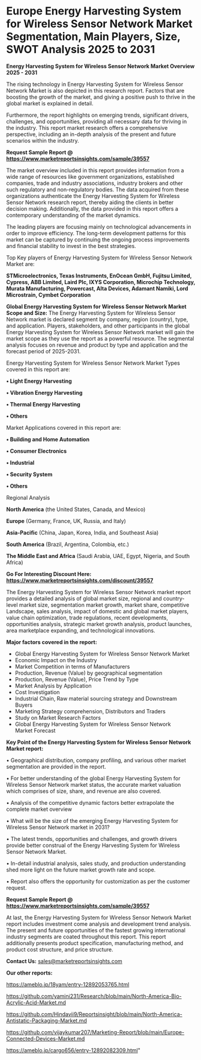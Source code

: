 # Europe Energy Harvesting System for Wireless Sensor Network Market Segmentation, Main Players, Size, SWOT Analysis 2025 to 2031

<Strong> Energy Harvesting System for Wireless Sensor Network Market Overview 2025 - 2031</strong>

The rising technology in Energy Harvesting System for Wireless Sensor Network Market is also depicted in this research report. Factors that are boosting the growth of the market, and giving a positive push to thrive in the global market is explained in detail.

Furthermore, the report highlights on emerging trends, significant drivers, challenges, and opportunities, providing all necessary data for thriving in the industry. This report market research offers a comprehensive perspective, including an in-depth analysis of the present and future scenarios within the industry.

<strong>Request Sample Report @ <a href=https://www.marketreportsinsights.com/sample/39557>https://www.marketreportsinsights.com/sample/39557</a></strong>

The market overview included in this report provides information from a wide range of resources like government organizations, established companies, trade and industry associations, industry brokers and other such regulatory and non-regulatory bodies. The data acquired from these organizations authenticate the Energy Harvesting System for Wireless Sensor Network research report, thereby aiding the clients in better decision making. Additionally, the data provided in this report offers a contemporary understanding of the market dynamics.

The leading players are focusing mainly on technological advancements in order to improve efficiency. The long-term development patterns for this market can be captured by continuing the ongoing process improvements and financial stability to invest in the best strategies.

Top Key players of Energy Harvesting System for Wireless Sensor Network Market are:

<strong>STMicroelectronics, Texas Instruments, EnOcean GmbH, Fujitsu Limited, Cypress, ABB Limited, Laird Plc, IXYS Corporation, Microchip Technology, Murata Manufacturing, Powercast, Alta Devices, Adamant Namiki, Lord Microstrain, Cymbet Corporation</strong>

<strong><b>Global Energy Harvesting System for Wireless Sensor Network Market Scope and Size:</b></strong>
The Energy Harvesting System for Wireless Sensor Network market is declared segment by company, region (country), type, and application. Players, stakeholders, and other participants in the global Energy Harvesting System for Wireless Sensor Network market will gain the market scope as they use the report as a powerful resource. The segmental analysis focuses on revenue and product by type and application and the forecast period of 2025-2031.

Energy Harvesting System for Wireless Sensor Network Market Types covered in this report are:

<strong>•  Light Energy Harvesting

•  Vibration Energy Harvesting

•  Thermal Energy Harvesting

•  Others</strong>

Market Applications covered in this report are:

<strong>•  Building and Home Automation

•  Consumer Electronics

•  Industrial

•  Security System

•  Others</strong> 

Regional Analysis

<strong>North America</strong> (the United States, Canada, and Mexico)

<strong>Europe</strong> (Germany, France, UK, Russia, and Italy)

<strong>Asia-Pacific</strong> (China, Japan, Korea, India, and Southeast Asia)

<strong>South America</strong> (Brazil, Argentina, Colombia, etc.)

<strong>The Middle East and Africa</strong> (Saudi Arabia, UAE, Egypt, Nigeria, and South Africa)

<strong>Go For Interesting Discount Here: <a href=https://www.marketreportsinsights.com/discount/39557>https://www.marketreportsinsights.com/discount/39557</a></strong>

The Energy Harvesting System for Wireless Sensor Network market report provides a detailed analysis of global market size, regional and country-level market size, segmentation market growth, market share, competitive Landscape, sales analysis, impact of domestic and global market players, value chain optimization, trade regulations, recent developments, opportunities analysis, strategic market growth analysis, product launches, area marketplace expanding, and technological innovations.

<strong><b>Major factors covered in the report:</b></strong>
<ul>
  <li>Global Energy Harvesting System for Wireless Sensor Network Market </li>
  <li>Economic Impact on the Industry</li>
  <li>Market Competition in terms of Manufacturers</li>
  <li>Production, Revenue (Value) by geographical segmentation</li>
  <li>Production, Revenue (Value), Price Trend by Type</li>
  <li>Market Analysis by Application</li>
  <li>Cost Investigation</li>
  <li>Industrial Chain, Raw material sourcing strategy and Downstream Buyers</li>
  <li>Marketing Strategy comprehension, Distributors and Traders</li>
  <li>Study on Market Research Factors</li>
  <li>Global Energy Harvesting System for Wireless Sensor Network Market Forecast</li>
</ul>

<strong><b>Key Point of the Energy Harvesting System for Wireless Sensor Network Market report:</b></strong>

• Geographical distribution, company profiling, and various other market segmentation are provided in the report.

• For better understanding of the global Energy Harvesting System for Wireless Sensor Network market status, the accurate market valuation which comprises of size, share, and revenue are also covered.

• Analysis of the competitive dynamic factors better extrapolate the complete market overview

• What will be the size of the emerging Energy Harvesting System for Wireless Sensor Network market in 2031?

• The latest trends, opportunities and challenges, and growth drivers provide better construal of the Energy Harvesting System for Wireless Sensor Network Market.

• In-detail industrial analysis, sales study, and production understanding shed more light on the future market growth rate and scope.

• Report also offers the opportunity for customization as per the customer request.

<strong>Request Sample Report @ <a href=https://www.marketreportsinsights.com/sample/39557>https://www.marketreportsinsights.com/sample/39557</a></strong>

At last, the Energy Harvesting System for Wireless Sensor Network Market report includes investment come analysis and development trend analysis. The present and future opportunities of the fastest growing international industry segments are coated throughout this report. This report additionally presents product specification, manufacturing method, and product cost structure, and price structure.

<strong>Contact Us:</strong>
sales@marketreportsinsights.com

<strong>Our other reports:</strong>

<a href=https://ameblo.jp/18yam/entry-12892053765.html>https://ameblo.jp/18yam/entry-12892053765.html</a>

<a href=https://github.com/yamini231/Research/blob/main/North-America-Bio-Acrylic-Acid-Market.md>https://github.com/yamini231/Research/blob/main/North-America-Bio-Acrylic-Acid-Market.md</a>

<a href=https://github.com/Hindavii9/Reportsinsight/blob/main/North-America-Antistatic-Packaging-Market.md>https://github.com/Hindavii9/Reportsinsight/blob/main/North-America-Antistatic-Packaging-Market.md</a>

<a href=https://github.com/vijaykumar207/Marketing-Report/blob/main/Europe-Connected-Devices-Market.md>https://github.com/vijaykumar207/Marketing-Report/blob/main/Europe-Connected-Devices-Market.md</a>

<a href=https://ameblo.jp/cargo656/entry-12892082309.html>https://ameblo.jp/cargo656/entry-12892082309.html</a>"

